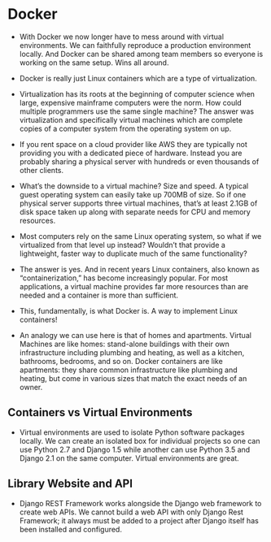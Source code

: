 # Docker
- With Docker we now longer have to mess around with virtual environments. We can faithfully reproduce a production environment locally. And Docker can be shared among team members so everyone is working on the same setup. Wins all around.

- Docker is really just Linux containers which are a type of virtualization.

- Virtualization has its roots at the beginning of computer science when large, expensive mainframe computers were the norm. How could multiple programmers use the same single machine? The answer was virtualization and specifically virtual machines which are complete copies of a computer system from the operating system on up.

- If you rent space on a cloud provider like AWS they are typically not providing you with a dedicated piece of hardware. Instead you are probably sharing a physical server with hundreds or even thousands of other clients.

- What’s the downside to a virtual machine? Size and speed. A typical guest operating system can easily take up 700MB of size. So if one physical server supports three virtual machines, that’s at least 2.1GB of disk space taken up along with separate needs for CPU and memory resources.

- Most computers rely on the same Linux operating system, so what if we virtualized from that level up instead? Wouldn’t that provide a lightweight, faster way to duplicate much of the same functionality?

- The answer is yes. And in recent years Linux containers, also known as “containerization,” has become increasingly popular. For most applications, a virtual machine provides far more resources than are needed and a container is more than sufficient.

- This, fundamentally, is what Docker is. A way to implement Linux containers!

- An analogy we can use here is that of homes and apartments. Virtual Machines are like homes: stand-alone buildings with their own infrastructure including plumbing and heating, as well as a kitchen, bathrooms, bedrooms, and so on. Docker containers are like apartments: they share common infrastructure like plumbing and heating, but come in various sizes that match the exact needs of an owner.

## Containers vs Virtual Environments

- Virtual environments are used to isolate Python software packages locally. We can create an isolated box for individual projects so one can use Python 2.7 and Django 1.5 while another can use Python 3.5 and Django 2.1 on the same computer. Virtual environments are great.

## Library Website and API

- Django REST Framework works alongside the Django web framework to create web APIs. We cannot build a web API with only Django Rest Framework; it always must be added to a project after Django itself has been installed and configured.



